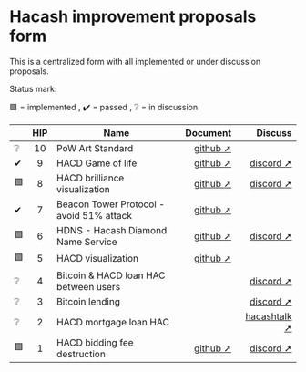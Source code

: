 Hacash improvement proposals form
===

This is a centralized form with all implemented or under discussion proposals.


Status mark:

🟩 = implemented , ✔️ = passed , ❔ = in discussion


| |HIP|Name|Document|Discuss|
|---|:---:|---|---:|---:|
|❔|10|PoW Art Standard|[github ➚](https://github.com/hacash/paper/blob/master/HIP/diamond/PoW_Art_Standard.mediawiki)| |
|✔|9|HACD Game of life|[github ➚](https://github.com/hacash/paper/blob/master/HIP/diamond/hacd_game_of_life.pdf)|[discord ➚](https://discord.com/channels/757976908653920299/844038285260619797/1044241318966198332)|
|🟩|8|HACD brilliance visualization|[github ➚](https://github.com/hacash/paper/blob/master/HIP/diamond/hacd_brilliance_visualization.md)|[discord ➚](https://discord.com/channels/757976908653920299/802807729584209920/1016212561017970709)|
|✔|7|Beacon Tower Protocol - avoid 51% attack|[github ➚](https://github.com/hacash/paper/blob/master/HIP/protocol/PoW_of_avoid_51_percent_attack.en.md)| |
|🟩|6|HDNS - Hacash Diamond Name Service|[github ➚](https://github.com/hacash/paper/blob/master/HIP/diamond/diamond_name_service.md)|[discord ➚](https://discord.com/channels/757976908653920299/844038285260619797/905760527945433118)|
|🟩|5|HACD visualization|[github ➚](https://github.com/hacash/paper/blob/master/HIP/diamond/DiamondVisualization.en.mediawiki)| |
|❔|4|Bitcoin & HACD loan HAC between users| |[discord ➚](https://discord.com/channels/757976908653920299/844038285260619797/845574697966108672)|
|❔|3|Bitcoin lending| |[discord ➚](https://discord.com/channels/757976908653920299/844038285260619797/845468880041541632)|
|❔|2|HACD mortgage loan HAC| |[hacashtalk ➚](https://hacashtalk.com/t/diamond-mortgage-loan-proposal/117)|
|🟩|1|HACD bidding fee destruction|[github ➚](https://github.com/hacash/paper/blob/master/HIP/diamond/hacd_bidding_fee_destruction.md)|[discord ➚](https://discord.com/channels/757976908653920299/802807729584209920/816214555461812224)|
